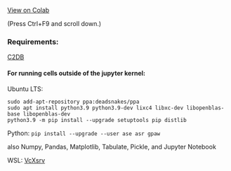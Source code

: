 [View on Colab](https://colab.research.google.com/github/mayhd3/DIPC/blob/master/topinsulators.ipynb)

(Press Ctrl+F9 and scroll down.)

### Requirements:

[C2DB](https://cmr.fysik.dtu.dk/c2db/c2db.html)

#### For running cells outside of the jupyter kernel:

Ubuntu LTS:
```
sudo add-apt-repository ppa:deadsnakes/ppa
sudo apt install python3.9 python3.9-dev lixc4 libxc-dev libopenblas-base libopenblas-dev
python3.9 -m pip install --upgrade setuptools pip distlib
```

Python:
`pip install --upgrade --user ase asr gpaw`

also Numpy, Pandas, Matplotlib, Tabulate, Pickle, and Jupyter Notebook

WSL:
[VcXsrv](https://sourceforge.net/projects/vcxsrv/files/latest/download)
